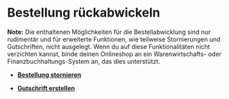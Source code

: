 # Bestellung rückabwickeln 

**Note:** Die enthaltenen Möglichkeiten für die Bestellabwicklung sind nur rudimentär und für erweiterte Funktionen, wie teilweise Stornierungen und Gutschriften, nicht ausgelegt. Wenn du auf diese Funktionalitäten nicht verzichten kannst, binde deinen Onlineshop an ein Warenwirtschafts- oder Finanzbuchhaltungs-System an, das dies unterstützt.

-   **[Bestellung stornieren](13_4_1_Bestellung_stornieren.md)**  

-   **[Gutschrift erstellen](13_4_2_Gutschrift_erstellen.md)**  




